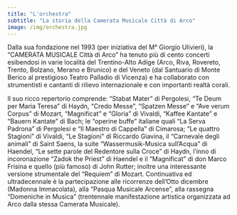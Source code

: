 ```yaml
---
title: "L'orchestra"
subtitle: "La storia della Camerata Musicale Città di Arco"
image: /img/orchestra.jpg
---
```

Dalla sua fondazione nel 1993 (per iniziativa del M° Giorgio Ulivieri), la “CAMERATA MUSICALE Città di Arco” ha tenuto più di cento concerti esibendosi in varie località del Trentino-Alto Adige (Arco, Riva, Rovereto, Trento, Bolzano, Merano e Brunico) e del Veneto (dal Santuario di Monte Berico al prestigioso Teatro Palladio di Vicenza) e ha collaborato con strumentisti e cantanti di rilievo internazionale e con importanti realtà corali. 

<!--more-->

Il suo ricco repertorio comprende: “Stabat Mater” di Pergolesi, “Te Deum per Maria Teresa” di Haydn, “Credo Messe”, “Spatzen Messe” e “Ave verum Corpus” di Mozart, “Magnificat” e “Gloria” di Vivaldi, “Kaffee Kantate” e “Bauern Kantate” di Bach; le “operine buffe” italiane quali “La Serva Padrona” di Pergolesi e “Il Maestro di Cappella” di Cimarosa; “Le quattro Stagioni” di Vivaldi, “Le Stagioni” di Riccardo Giavina, il “Carnevale degli animali” di Saint Saens, la suite “Wassermusik-Musica sull’Acqua” di Haendel, “Le sette parole del Redentore sulla Croce” di Haydn, l’inno di incoronazione “Zadok the Priest” di Haendel e il “Magnificat” di don Marco Frisina e quello (più famoso) di John Rutter; inoltre una interessante versione strumentale del “Requiem” di Mozart. Continuativa ed ultradecennale è la partecipazione alle ricorrenze  dell’Otto dicembre (Madonna Immacolata), alla “Pasqua Musicale Arcense”, alla rassegna “Domeniche in Musica” (trentennale manifestazione artistica organizzata ad Arco dalla stessa Camerata Musicale).